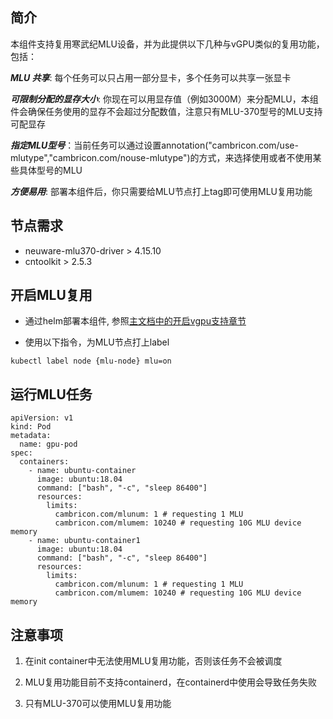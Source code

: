 ## 简介

本组件支持复用寒武纪MLU设备，并为此提供以下几种与vGPU类似的复用功能，包括：

***MLU 共享***: 每个任务可以只占用一部分显卡，多个任务可以共享一张显卡

***可限制分配的显存大小***: 你现在可以用显存值（例如3000M）来分配MLU，本组件会确保任务使用的显存不会超过分配数值，注意只有MLU-370型号的MLU支持可配显存

***指定MLU型号***：当前任务可以通过设置annotation("cambricon.com/use-mlutype","cambricon.com/nouse-mlutype")的方式，来选择使用或者不使用某些具体型号的MLU

***方便易用***:  部署本组件后，你只需要给MLU节点打上tag即可使用MLU复用功能


## 节点需求

* neuware-mlu370-driver > 4.15.10
* cntoolkit > 2.5.3

## 开启MLU复用

* 通过helm部署本组件, 参照[主文档中的开启vgpu支持章节](https://github.com/4paradigm/k8s-vgpu-scheduler/blob/master/README_cn.md#kubernetes开启vgpu支持)

* 使用以下指令，为MLU节点打上label
```
kubectl label node {mlu-node} mlu=on
```

## 运行MLU任务

```
apiVersion: v1
kind: Pod
metadata:
  name: gpu-pod
spec:
  containers:
    - name: ubuntu-container
      image: ubuntu:18.04
      command: ["bash", "-c", "sleep 86400"]
      resources:
        limits:
          cambricon.com/mlunum: 1 # requesting 1 MLU
          cambricon.com/mlumem: 10240 # requesting 10G MLU device memory
    - name: ubuntu-container1
      image: ubuntu:18.04
      command: ["bash", "-c", "sleep 86400"]
      resources:
        limits:
          cambricon.com/mlunum: 1 # requesting 1 MLU
          cambricon.com/mlumem: 10240 # requesting 10G MLU device memory
```

## 注意事项

1. 在init container中无法使用MLU复用功能，否则该任务不会被调度

2. MLU复用功能目前不支持containerd，在containerd中使用会导致任务失败

3. 只有MLU-370可以使用MLU复用功能
